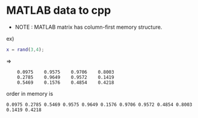 # MATLAB data to cpp  

+ NOTE : MATLAB matrix has column-first memory structure.    

ex) 
```MATLAB
x = rand(3,4);
```
=>  
```
    0.0975    0.9575    0.9706    0.8003
    0.2785    0.9649    0.9572    0.1419
    0.5469    0.1576    0.4854    0.4218
```
order in memory is 

``` 
0.0975 0.2785 0.5469 0.9575 0.9649 0.1576 0.9706 0.9572 0.4854 0.8003 0.1419 0.4218
```
